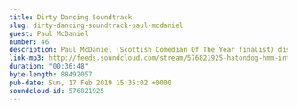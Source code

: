 ```yaml
---
title: Dirty Dancing Soundtrack
slug: dirty-dancing-soundtrack-paul-mcdaniel
guest: Paul McDaniel
number: 46
description: Paul McDaniel (Scottish Comedian Of The Year finalist) discusses the Dirty Dancing soundtrack.
link-mp3: http://feeds.soundcloud.com/stream/576821925-hatondog-hmm-interesting-choice-ep46-dirty-dancing-soundtrack-feat-paul-mcdaniel.mp3
duration: "00:36:48"
byte-length: 88492057
pub-date: Sun, 17 Feb 2019 15:35:02 +0000
soundcloud-id: 576821925
---
```

